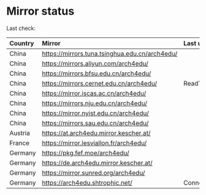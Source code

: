 <script src="./time.js"></script>
# Mirror status
Last check: <script type="text/javascript">localize(1756333322.9191108);</script>

|Country|Mirror|Last update|
|:------|:-----|:----------|
|China|https://mirrors.tuna.tsinghua.edu.cn/arch4edu/|<script type="text/javascript">localize(1756320098);</script>|
|China|https://mirrors.aliyun.com/arch4edu/|<script type="text/javascript">localize(1756277145);</script>|
|China|https://mirrors.bfsu.edu.cn/arch4edu/|<script type="text/javascript">localize(1756320098);</script>|
|China|https://mirrors.cernet.edu.cn/arch4edu/|ReadTimeout|
|China|https://mirror.iscas.ac.cn/arch4edu/|<script type="text/javascript">localize(1756320098);</script>|
|China|https://mirrors.nju.edu.cn/arch4edu/|<script type="text/javascript">localize(1756234458);</script>|
|China|https://mirror.nyist.edu.cn/arch4edu/|<script type="text/javascript">localize(1756277145);</script>|
|China|https://mirrors.sau.edu.cn/arch4edu/|<script type="text/javascript">localize(1756320098);</script>|
|Austria|https://at.arch4edu.mirror.kescher.at/|<script type="text/javascript">localize(1756104457);</script>|
|France|https://mirror.lesviallon.fr/arch4edu/|<script type="text/javascript">localize(1756277145);</script>|
|Germany|https://pkg.fef.moe/arch4edu/|<script type="text/javascript">localize(1756104457);</script>|
|Germany|https://de.arch4edu.mirror.kescher.at/|<script type="text/javascript">localize(1756104457);</script>|
|Germany|https://mirror.sunred.org/arch4edu/|<script type="text/javascript">localize(1756320098);</script>|
|Germany|https://arch4edu.shtrophic.net/|ConnectionError|

<script src="./tablefilter/tablefilter.js"></script>
<script src="./table.js"></script>